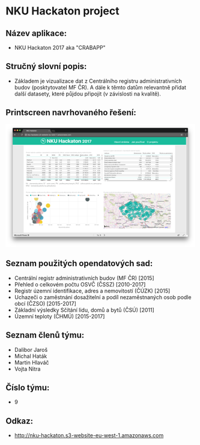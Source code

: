 NKU Hackaton project
=============

Název aplikace:
-------------

- NKU Hackaton 2017 aka "CRABAPP"

Stručný slovní popis:
-------------

- Základem je vizualizace dat z Centrálního registru administrativních budov (posktytovatel MF ČR). A dále k těmto datům relevantně přidat další datasety, které půjdou připojit (v závislosti na kvalitě).

Printscreen navrhovaného řešení:
-------------

[![Website screenshot](screenshot.png "Project website")](http://nku-hackaton.s3-website-eu-west-1.amazonaws.com)

Seznam použitých opendatových sad:
------------- 

- Centrální registr administrativních budov (MF ČR) [2015]
- Přehled o celkovém počtu OSVČ (ČSSZ) [2010-2017]
- Registr územní identifikace, adres a nemovitostí (ČÚZK) [2015]
- Uchazeči o zaměstnání dosažitelní a podíl nezaměstnaných osob podle obcí (ČZSO) [2015-2017]
- Základní výsledky Sčítání lidu, domů a bytů (ČSÚ) [2011]
- Územní teploty (ČHMÚ) [2015-2017]

Seznam členů týmu:
-------------

- Dalibor Jaroš
- Michal Haták
- Martin Hlaváč
- Vojta Nitra

Číslo týmu:
-------------

- 9 

Odkaz:
-------------

- http://nku-hackaton.s3-website-eu-west-1.amazonaws.com
